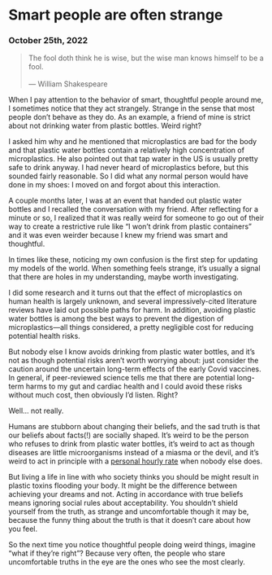 # Smart people are often strange
### October 25th, 2022
> The fool doth think he is wise, but the wise man knows himself to be a fool.\
\
— William Shakespeare

When I pay attention to the behavior of smart, thoughtful people around me, I sometimes notice that they act strangely. Strange in the sense that most people don’t behave as they do. As an example, a friend of mine is strict about not drinking water from plastic bottles. Weird right?

I asked him why and he mentioned that microplastics are bad for the body and that plastic water bottles contain a relatively high concentration of microplastics. He also pointed out that tap water in the US is usually pretty safe to drink anyway. I had never heard of microplastics before, but this sounded fairly reasonable. So I did what any normal person would have done in my shoes: I moved on and forgot about this interaction.

A couple months later, I was at an event that handed out plastic water bottles and I recalled the conversation with my friend. After reflecting for a minute or so, I realized that it was really weird for someone to go out of their way to create a restrictive rule like “I won’t drink from plastic containers” and it was even weirder because I knew my friend was smart and thoughtful.

In times like these, noticing my own confusion is the first step for updating my models of the world. When something feels strange, it’s usually a signal that there are holes in my understanding, maybe worth investigating.

I did some research and it turns out that the effect of microplastics on human health is largely unknown, and several impressively-cited literature reviews have laid out possible paths for harm. In addition, avoiding plastic water bottles is among the best ways to prevent the digestion of microplastics—all things considered, a pretty negligible cost for reducing potential health risks.

But nobody else I know avoids drinking from plastic water bottles, and it’s not as though potential risks aren’t worth worrying about: just consider the caution around the uncertain long-term effects of the early Covid vaccines. In general, if peer-reviewed science tells me that there are potential long-term harms to my gut and cardiac health and I could avoid these risks without much cost, then obviously I’d listen. Right?

Well… not really.

Humans are stubborn about changing their beliefs, and the sad truth is that our beliefs about facts(!) are socially shaped. It’s weird to be the person who refuses to drink from plastic water bottles, it’s weird to act as though diseases are little microorganisms instead of a miasma or the devil, and it’s weird to act in principle with a [personal hourly rate](https://nav.al/hourly-rate) when nobody else does.

But living a life in line with who society thinks you should be might result in plastic toxins flooding your body. It might be the difference between achieving your dreams and not. Acting in accordance with true beliefs means ignoring social rules about acceptability. You shouldn’t shield yourself from the truth, as strange and uncomfortable though it may be, because the funny thing about the truth is that it doesn’t care about how you feel.

So the next time you notice thoughtful people doing weird things, imagine “what if they’re right”? Because very often, the people who stare uncomfortable truths in the eye are the ones who see the most clearly.